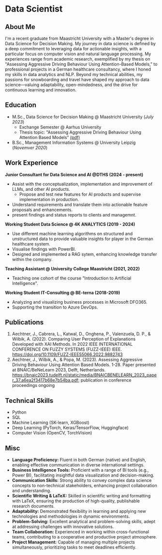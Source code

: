 # Data Scientist

## About Me
I'm a recent graduate from Maastricht University with a Master's degree in Data Science for Decision Making. My journey in data science is defined by a deep commitment to leveraging data for actionable insights, with a particular focus on computer vision and natural language processing. My experiences range from academic research, exemplified by my thesis on "Assessing Aggressive Driving Behaviour Using Attention-Based Models," to professional projects in a German healthcare consultancy, where I honed my skills in data analytics and NLP. Beyond my technical abilities, my passions for snowboarding and travel have shaped my approach to data science—valuing adaptability, open-mindedness, and the drive for continuous learning and innovation.

## Education
- M.Sc., Data Science for Decision Making @ Maastricht University (_July 2023_)
    - Exchange Semester @ Aarhus University
    - Thesis topic: "Assessing Aggressive Driving Behaviour Using Attention Based Models" [(pdf)](https://github.com/unofficial-Jona/assessing_ADB/blob/main/thesis.pdf)
- B.Sc., Management Information Systems @ University Leipzig (_Novemver 2020_)

## Work Experience
**Junior Consultant for Data Science and AI @DTHS (2024 - present)**
- Assist with the conceptualization, implementation and improvement of LLMs, and other AI products.
    - Propose and test new features for AI products and supervise implementation in production.
- Understand requirements and translate them into actionable feature proposals and enhancements.
- present findings and status reports to clients and managemnt.

**Working Student Data Science @ 4K ANALYTICS (2019 - 2024)**
- Use different machine learning algorithms on structured and unstructured data to provide valuable insights for player in the German healthcare system.
- Visualise findings with PowerBI.
- Designed and implemented a RAG sytem, enhancing knowledge transfer within the company.

**Teaching Assistant @ University College Maastricht (2021, 2022)**
- Teaching one cohort of the course "Introduction to Artificial Intelligence".

**Working Student IT-Consulting @ BE-terna (2018-2019)**
- Analyzing and visualizing business processes in Microsoft DFO365.
- Supporting the transition to Azure DevOps.

## Publications
1. Aechtner, J., Cabrera, L., Katwal, D., Onghena, P., Valenzuela, D. P., & Wilbik, A. (2022). Comparing User Perception of Explanations Developed with XAI Methods. In 2022 IEEE INTERNATIONAL CONFERENCE ON FUZZY SYSTEMS (FUZZ-IEEE) IEEE. https://doi.org/10.1109/FUZZ-IEEE55066.2022.9882743
2. Aechtner, J., Wilbik, A., & Popa, M. (2023). Assessing Aggressive Driving Behaviour Using Attention Based Models. 1-28. Paper presented at BNAIC/BeNeLearn 2023, Delft, Netherlands. https://bnaic2023.tudelft.nl/static/media/BNAICBENELEARN_2023_paper_37.a6ea2f3417b68e7b54ba.pdf; publication in conference proceedings ongoing

## Technical Skills
- Python
- SQL
- Machine Learning (SK-learn, XGBoost)
- Deep Learning (PyTorch, Keras/TensorFlow, Huggingface)
- Computer Vision (OpenCV, TorchVision)

## Misc
- **Language Proficiency:** Fluent in both German (native) and English, enabling effective communication in diverse international settings.
- **Business Intelligence Tools:** Proficient with a range of BI tools (e.g., Power BI), facilitating insightful data visualization and decision-making.
- **Communication Skills:** Strong ability to convey complex data science concepts to non-technical stakeholders, enhancing project collaboration and understanding.
- **Scientific Writing & LaTeX:** Skilled in scientific writing and formatting with LaTeX, ensuring the production of high-quality, publishable research documents.
- **Adaptability:** Demonstrated flexibility in learning and applying new technologies and methodologies in dynamic environments.
- **Problem-Solving:** Excellent analytical and problem-solving skills, adept at addressing challenges with innovative solutions.
- **Team Collaboration:** Experienced in working within cross-functional teams, contributing to a cooperative and productive project atmosphere.
- **Project Management:** Capable of managing multiple projects simultaneously, prioritizing tasks to meet deadlines efficiently.

